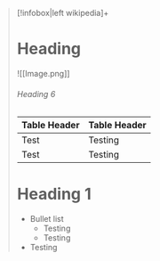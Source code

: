 
> [!infobox|left wikipedia]+
> # Heading
> ![[Image.png]]
> ###### Heading 6
> | Table Header |  Table Header |
> | ---- | --- |
> | Test | Testing |
> | Test | Testing |
> 
> # Heading 1
> - Bullet list
> 	- Testing
> 	- Testing
> - Testing